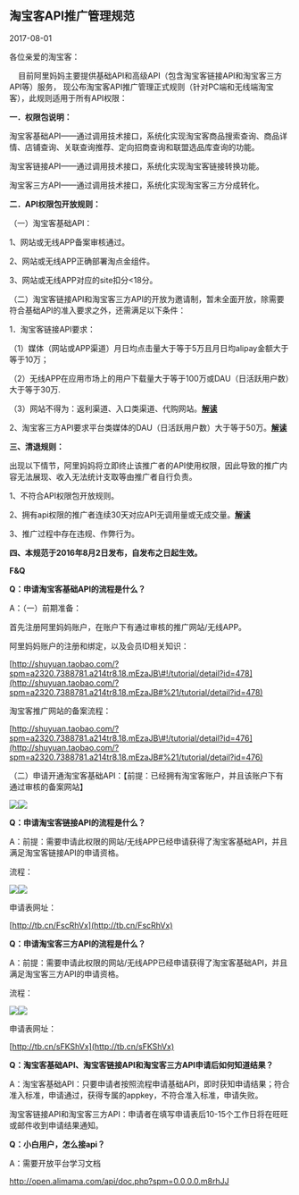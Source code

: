 ## 淘宝客API推广管理规范

 2017-08-01

各位亲爱的淘宝客：

    目前阿里妈妈主要提供基础API和高级API（包含淘宝客链接API和淘宝客三方API等）服务， 现公布淘宝客API推广管理正式规则（针对PC端和无线端淘宝客），此规则适用于所有API权限： 

**一．权限包说明：**

淘宝客基础API——通过调用技术接口，系统化实现淘宝客商品搜索查询、商品详情、店铺查询、关联查询推荐、定向招商查询和联盟选品库查询的功能。

淘宝客链接API——通过调用技术接口，系统化实现淘宝客链接转换功能。

淘宝客三方API——通过调用技术接口，系统化实现淘宝客三方分成转化。



**二．API权限包开放规则：**

（一）淘宝客基础API：

1、网站或无线APP备案审核通过。

2、网站或无线APP正确部署淘点金组件。

3、网站或无线APP对应的site扣分&lt;18分。

（二）淘宝客链接API和淘宝客三方API的开放为邀请制，暂未全面开放，除需要符合基础API的准入要求之外，还需满足以下条件：

1．淘宝客链接API要求：

（1）媒体（网站或APP渠道）月日均点击量大于等于5万且月日均alipay金额大于等于10万；

（2）无线APP在应用市场上的用户下载量大于等于100万或DAU（日活跃用户数）大于等于30万.

（3）网站不得为：返利渠道、入口类渠道、代购网站。[**解读**](http://rule.alimama.com/?spm=a2320.7388781.a214tr8.21.BPJUhL#%21/announce/business/detail?id=8307063&knowledgeid=13439793)

2、淘宝客三方API要求平台类媒体的DAU（日活跃用户数）大于等于50万。[**解读**](http://rule.alimama.com/?spm=a2320.7388781.a214tr8.21.BPJUhL#%21/announce/business/detail?id=8307063&knowledgeid=13439789)



**三、清退规则：**

出现以下情节，阿里妈妈将立即终止该推广者的API使用权限，因此导致的推广内容无法展现、收入无法统计支取等由推广者自行负责。

1、不符合API权限包开放规则。

2、拥有api权限的推广者连续30天对应API无调用量或无成交量。[**解读**](http://rule.alimama.com/?spm=a2320.7388781.a214tr8.21.BPJUhL#%21/announce/business/detail?id=8307063&knowledgeid=20299200)

3、推广过程中存在违规、作弊行为。



**四、本规范于2016年8月2日发布，自发布之日起生效。**



**F&Q**

**Q：申请淘宝客基础API的流程是什么？**

A：（一）前期准备：

首先注册阿里妈妈账户，在账户下有通过审核的推广网站/无线APP。

阿里妈妈账户的注册和绑定，以及会员ID相关知识：

[http://shuyuan.taobao.com/?spm=a2320.7388781.a214tr8.18.mEzaJB\#!/tutorial/detail?id=478](http://shuyuan.taobao.com/?spm=a2320.7388781.a214tr8.18.mEzaJB#%21/tutorial/detail?id=478)

淘宝客推广网站的备案流程：

[http://shuyuan.taobao.com/?spm=a2320.7388781.a214tr8.18.mEzaJB\#!/tutorial/detail?id=476](http://shuyuan.taobao.com/?spm=a2320.7388781.a214tr8.18.mEzaJB#%21/tutorial/detail?id=476)

（二）申请开通淘宝客基础API：【前提：已经拥有淘宝客账户，并且该账户下有通过审核的备案网站】

![](file:///C:/Users/ximin/AppData/Local/Temp/msohtmlclip1/01/clip_image001.png)![](https://img.alicdn.com/tps/TB1V6bmLXXXXXX4XVXXXXXXXXXX-1103-529.png)

**Q：申请淘宝客链接API的流程是什么？**

A：前提：需要申请此权限的网站/无线APP已经申请获得了淘宝客基础API，并且满足淘宝客链接API的申请资格。

流程：

![](file:///C:/Users/ximin/AppData/Local/Temp/msohtmlclip1/01/clip_image002.png)![](https://img.alicdn.com/tps/TB1jEzGLXXXXXb1XXXXXXXXXXXX-1166-579.jpg)

申请表网址：

[http://tb.cn/FscRhVx](http://tb.cn/FscRhVx)



**Q：申请淘宝客三方API的流程是什么？**

A：前提：需要申请此权限的网站/无线APP已经申请获得了淘宝客基础API，并且满足淘宝客三方API的申请资格。

流程：

![](file:///C:/Users/ximin/AppData/Local/Temp/msohtmlclip1/01/clip_image003.png)![](https://img.alicdn.com/tps/TB15kLDLXXXXXXCXpXXXXXXXXXX-1181-572.jpg)

申请表网址：

[http://tb.cn/sFKShVx](http://tb.cn/sFKShVx)



**Q：淘宝客基础API、淘宝客链接API和淘宝客三方API申请后如何知道结果？**

A：淘宝客基础API：只要申请者按照流程申请基础API，即时获知申请结果；符合准入标准，申请通过，获得专属的appkey，不符合准入标准，申请失败。

淘宝客链接API和淘宝客三方API：申请者在填写申请表后10-15个工作日将在旺旺或邮件收到申请结果通知。



**Q：小白用户，怎么接api？**

A：需要开放平台学习文档

http://open.alimama.com/api/doc.php?spm=0.0.0.0.m8rhJJ



